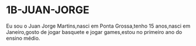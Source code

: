 # 1B-JUAN-JORGE
Eu sou o Juan Jorge Martins,nasci em Ponta Grossa,tenho 15 anos,nasci em Janeiro,gosto de jogar basquete e jogar games,estou no primeiro ano do ensino médio.
